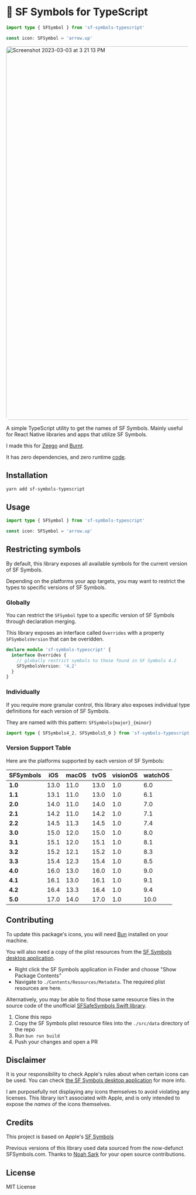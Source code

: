 # 🍏 SF Symbols for TypeScript

```ts
import type { SFSymbol } from 'sf-symbols-typescript'

const icon: SFSymbol = 'arrow.up'
```

<img style="border-radius: 8px; overflow: hidden; margin:0;" width="1021" alt="Screenshot 2023-03-03 at 3 21 13 PM" src="https://user-images.githubusercontent.com/13172299/222821298-0c0a4fba-fe0a-4e31-85d7-55e7870f2bc7.png" />

A simple TypeScript utility to get the names of SF Symbols. Mainly useful for React Native libraries and apps that utilize SF Symbols.

I made this for [Zeego](https://zeego.dev) and [Burnt](https://github.com/nandorojo/burnt).

It has zero dependencies, and zero runtime [code](https://github.com/nandorojo/sf-symbols-typescript/blob/master/dist/index.js).

## Installation

```sh
yarn add sf-symbols-typescript
```

## Usage

```ts
import type { SFSymbol } from 'sf-symbols-typescript'

const icon: SFSymbol = 'arrow.up'
```

## Restricting symbols

By default, this library exposes all available symbols for the current version of SF Symbols.

Depending on the platforms your app targets, you may want to restrict the types to specific versions of SF Symbols.

### Globally

You can restrict the `SFSymbol` type to a specific version of SF Symbols through declaration merging.

This library exposes an interface called `Overrides` with a property `SFSymbolsVersion` that can be overidden.

```ts
declare module 'sf-symbols-typescript' {
  interface Overrides {
    // globally restrict symbols to those found in SF Symbols 4.2
    SFSymbolsVersion: '4.2'
  }
}
```

### Individually

If you require more granular control, this library also exposes individual type definitions for each version of SF Symbols.

They are named with this pattern: `SFSymbols{major}_{minor}`

```ts
import type { SFSymbols4_2, SFSymbols5_0 } from 'sf-symbols-typescript'
```

### Version Support Table

Here are the platforms supported by each version of SF Symbols:

| SFSymbols | iOS  | macOS | tvOS | visionOS | watchOS |
| --------- | ---- | ----- | ---- | -------- | ------- |
| **1.0**   | 13.0 | 11.0  | 13.0 | 1.0      | 6.0     |
| **1.1**   | 13.1 | 11.0  | 13.0 | 1.0      | 6.1     |
| **2.0**   | 14.0 | 11.0  | 14.0 | 1.0      | 7.0     |
| **2.1**   | 14.2 | 11.0  | 14.2 | 1.0      | 7.1     |
| **2.2**   | 14.5 | 11.3  | 14.5 | 1.0      | 7.4     |
| **3.0**   | 15.0 | 12.0  | 15.0 | 1.0      | 8.0     |
| **3.1**   | 15.1 | 12.0  | 15.1 | 1.0      | 8.1     |
| **3.2**   | 15.2 | 12.1  | 15.2 | 1.0      | 8.3     |
| **3.3**   | 15.4 | 12.3  | 15.4 | 1.0      | 8.5     |
| **4.0**   | 16.0 | 13.0  | 16.0 | 1.0      | 9.0     |
| **4.1**   | 16.1 | 13.0  | 16.1 | 1.0      | 9.1     |
| **4.2**   | 16.4 | 13.3  | 16.4 | 1.0      | 9.4     |
| **5.0**   | 17.0 | 14.0  | 17.0 | 1.0      | 10.0    |

## Contributing

To update this package's icons, you will need [Bun](https://bun.sh/) installed on your machine.

You will also need a copy of the plist resources from the [SF Symbols desktop application](https://developer.apple.com/sf-symbols/).

- Right click the SF Symbols application in Finder and choose "Show Package Contents"
- Navigate to `./Contents/Resources/Metadata`. The required plist resources are here.

Alternatively, you may be able to find those same resource files in the source code of the unofficial [SFSafeSymbols Swift library](https://github.com/SFSafeSymbols/SFSafeSymbols/tree/stable/SymbolsGenerator/Sources/SymbolsGenerator/Resources).

1. Clone this repo
1. Copy the SF Symbols plist resource files into the `./src/data` directory of the repo
1. Run `bun run build`
1. Push your changes and open a PR

## Disclaimer

It is your responsibility to check Apple's rules about when certain icons can be used. You can check [the SF Symbols desktop application](https://developer.apple.com/sf-symbols/) for more info.

I am purposefully not displaying any icons themselves to avoid violating any licenses. This library isn't associated with Apple, and is only intended to expose the _names_ of the icons themselves.

## Credits

This project is based on Apple's [SF Symbols](https://developer.apple.com/design/human-interface-guidelines/sf-symbols/overview/)

Previous versions of this library used data sourced from the now-defunct SFSymbols.com. Thanks to [Noah Sark](https://github.com/noahsark769/SFSymbols.com) for your open source contributions.

## License

MIT License
